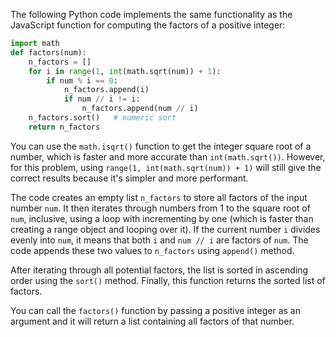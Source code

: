 The following Python code implements the same functionality as the JavaScript function for computing the factors of a positive integer:

```python
import math
def factors(num):
    n_factors = []
    for i in range(1, int(math.sqrt(num)) + 1):
        if num % i == 0:
            n_factors.append(i)
            if num // i != i:
                n_factors.append(num // i)
    n_factors.sort()   # numeric sort
    return n_factors
```

You can use the `math.isqrt()` function to get the integer square root of a number, which is faster and more accurate than `int(math.sqrt())`. However, for this problem, using `range(1, int(math.sqrt(num)) + 1)` will still give the correct results because it's simpler and more performant. 

The code creates an empty list `n_factors` to store all factors of the input number `num`. It then iterates through numbers from 1 to the square root of `num`, inclusive, using a loop with incrementing by one (which is faster than creating a range object and looping over it). If the current number `i` divides evenly into `num`, it means that both `i` and `num // i` are factors of `num`. The code appends these two values to `n_factors` using `append()` method. 

After iterating through all potential factors, the list is sorted in ascending order using the `sort()` method. Finally, this function returns the sorted list of factors. 

You can call the `factors()` function by passing a positive integer as an argument and it will return a list containing all factors of that number.
